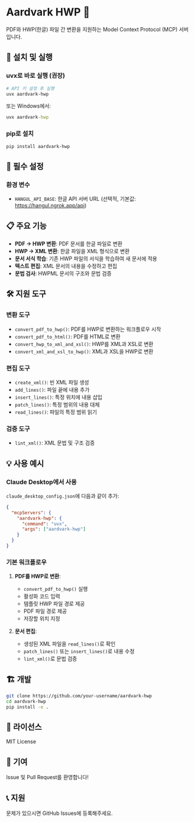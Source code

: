 # Aardvark HWP 📄

PDF와 HWP(한글) 파일 간 변환을 지원하는 Model Context Protocol (MCP) 서버입니다.

## 🚀 설치 및 실행

### uvx로 바로 실행 (권장)

```bash
# API 키 설정 후 실행
uvx aardvark-hwp
```

또는 Windows에서:

```cmd
uvx aardvark-hwp
```

### pip로 설치

```bash
pip install aardvark-hwp
```

## 🔧 필수 설정

### 환경 변수

- `HANGUL_API_BASE`: 한글 API 서버 URL (선택적, 기본값: https://hangul.ngrok.app/api)


## 📋 주요 기능

- **PDF → HWP 변환**: PDF 문서를 한글 파일로 변환
- **HWP → XML 변환**: 한글 파일을 XML 형식으로 변환
- **문서 서식 학습**: 기존 HWP 파일의 서식을 학습하여 새 문서에 적용
- **텍스트 편집**: XML 문서의 내용을 수정하고 편집
- **문법 검사**: HWPML 문서의 구조와 문법 검증

## 🛠️ 지원 도구

### 변환 도구
- `convert_pdf_to_hwp()`: PDF를 HWP로 변환하는 워크플로우 시작
- `convert_pdf_to_html()`: PDF를 HTML로 변환
- `convert_hwp_to_xml_and_xsl()`: HWP를 XML과 XSL로 변환
- `convert_xml_and_xsl_to_hwp()`: XML과 XSL을 HWP로 변환

### 편집 도구
- `create_xml()`: 빈 XML 파일 생성
- `add_lines()`: 파일 끝에 내용 추가
- `insert_lines()`: 특정 위치에 내용 삽입
- `patch_lines()`: 특정 범위의 내용 대체
- `read_lines()`: 파일의 특정 범위 읽기

### 검증 도구
- `lint_xml()`: XML 문법 및 구조 검증

## 💡 사용 예시

### Claude Desktop에서 사용

`claude_desktop_config.json`에 다음과 같이 추가:

```json
{
  "mcpServers": {
    "aardvark-hwp": {
      "command": "uvx",
      "args": ["aardvark-hwp"]
    }
  }
}
```

### 기본 워크플로우

1. **PDF를 HWP로 변환**:
   - `convert_pdf_to_hwp()` 실행
   - 활성화 코드 입력
   - 템플릿 HWP 파일 경로 제공
   - PDF 파일 경로 제공
   - 저장할 위치 지정

2. **문서 편집**:
   - 생성된 XML 파일을 `read_lines()`로 확인
   - `patch_lines()` 또는 `insert_lines()`로 내용 수정
   - `lint_xml()`로 문법 검증

## 🏗️ 개발

```bash
git clone https://github.com/your-username/aardvark-hwp
cd aardvark-hwp
pip install -e .
```

## 📄 라이선스

MIT License

## 🤝 기여

Issue 및 Pull Request를 환영합니다!

## 📞 지원

문제가 있으시면 GitHub Issues에 등록해주세요.
